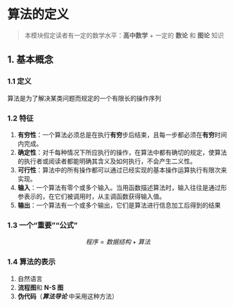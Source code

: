 # 算法的定义

> 本模块假定读者有一定的数学水平：**高中数学** + 一定的 **数论** 和 **图论** 知识

## 1. 基本概念

### 1.1 定义

算法是为了解决某类问题而规定的一个有限长的操作序列

### 1.2 特征

1. **有穷性**：一个算法必须总是在执行**有穷**步后结束，且每一步都必须在**有穷**时间内完成。
2. **确定性**：对千每种情况下所应执行的操作，在算法中都有确切的规定，使算法的执行者或阅读者都能明确其含义及如何执行，不会产生二义性。
3. **可行性**：算法中的所有操作都可以通过已经实现的基本操作运算执行有限次来实现。
4. **输入**：一个算法有零个或多个输入。当用函数描述算法时，输入往往是通过形参表示的，在它们被调用时，从主调函数获得输入值。
5. **输出**：一个算法有一个或多个输出，它们是算法进行信息加工后得到的结果

### 1.3 一个“重要”“公式”

$$程序=数据结构 + 算法$$

### 1.4 算法的表示

1. 自然语言
2. **流程图**和 **N-S 图**
3. **伪代码**（**_算法导论_** 中采用这种方法）
